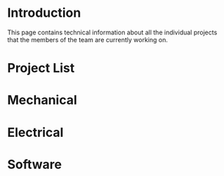 # Introduction #

This page contains technical information about all the individual projects that the members of the team are currently working on.


# Project List #

# Mechanical #

# Electrical #

# Software #

